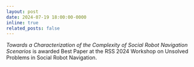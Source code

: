```yaml
---
layout: post
date: 2024-07-19 18:00:00-0000
inline: true
related_posts: false
---
```


<i>Towards a Characterization of the Complexity of Social Robot Navigation Scenarios</i> is awarded Best Paper at the RSS 2024 Workshop on Unsolved Problems in Social Robot Navigation.
